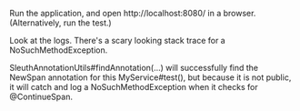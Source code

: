Run the application, and open http://localhost:8080/ in a browser. (Alternatively, run the test.)

Look at the logs. There's a scary looking stack trace for a NoSuchMethodException.

SleuthAnnotationUtils#findAnnotation(...) will successfully find the NewSpan annotation for this MyService#test(), 
but because it is not public, it will catch and log a NoSuchMethodException when it checks for @ContinueSpan.